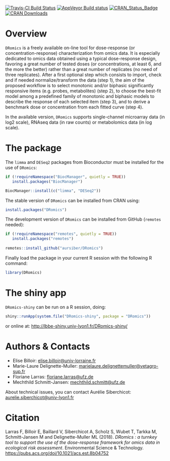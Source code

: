 [![Travis-CI Build Status](https://travis-ci.org/aursiber/DRomics.svg?branch=master)](https://travis-ci.org/aursiber/DRomics)
[![AppVeyor Build status](https://ci.appveyor.com/api/projects/status/q8o4a1i8t2394054?svg=true)](https://ci.appveyor.com/project/aursiber/DRomics/branch/master)
[![CRAN_Status_Badge](http://www.r-pkg.org/badges/version/DRomics)](http://cran.r-project.org/package=DRomics)
[![CRAN Downloads](https://cranlogs.r-pkg.org/badges/DRomics)](https://cran.r-project.org/package=DRomics)

# Overview
`DRomics` is a freely available on-line tool for dose-response (or concentration-response) characterization from omics data. It is especially dedicated to omics data obtained using a typical dose-response design, favoring a great number of tested doses (or concentrations, at least 6, and the more the better) rather than a great number of replicates (no need of three replicates). After a first optional step which consists to import, check and if needed normalize/transform the data (step 1), the aim of the proposed workflow is to select monotonic and/or biphasic significantly responsive items (e.g. probes, metabolites) (step 2), to choose the best-fit model among a predefined family of monotonic and biphasic models to describe the response of each selected item (step 3), and to derive a benchmark dose or concentration from each fitted curve (step 4).

In the available version, `DRomics` supports single-channel microarray data (in log2 scale), RNAseq data (in raw counts) or metabolomics data (in log scale).


# The package 
The `limma` and `DESeq2` packages from Bioconductor must be installed for the use of `DRomics`:

```r
if (!requireNamespace("BiocManager", quietly = TRUE))
   install.packages("BiocManager")

BiocManager::install(c("limma", "DESeq2"))
```

The stable version of `DRomics` can be installed from CRAN using:
```r
install.packages("DRomics")
```

The development version of `DRomics` can be installed from GitHub (`remotes` needed):
```r
if (!requireNamespace("remotes", quietly = TRUE))
   install.packages("remotes")
   
remotes::install_github("aursiber/DRomics")
``` 

Finally load the package in your current R session with the following R command:
```r
library(DRomics)
```

# The shiny app 
`DRomics-shiny` can be run on a R session, doing:
```r
shiny::runApp(system.file("DRomics-shiny", package = "DRomics"))
```

or online at:
<a href="http://lbbe-shiny.univ-lyon1.fr/DRomics-shiny/" target="_blank">http://lbbe-shiny.univ-lyon1.fr/DRomics-shiny/</a>

# Authors & Contacts
- Elise Billoir: elise.billoir@univ-lorraine.fr
- Marie-Laure Delignette-Muller: marielaure.delignettemuller@vetagro-sup.fr
- Floriane Larras: floriane.larras@ufz.de
- Mechthild Schmitt-Jansen: mechthild.schmitt@ufz.de

About technical issues, you can contact Aurélie Siberchicot: aurelie.siberchicot@univ-lyon1.fr


# Citation
Larras F, Billoir E, Baillard V, Siberchicot A, Scholz S, Wubet T, Tarkka M, Schmitt-Jansen M and Delignette-Muller ML (2018). 
*DRomics : a turnkey tool to support the use of the dose-response framework for omics data in ecological risk assessment*. 
Environmental Science & Technology. 
<a href="https://pubs.acs.org/doi/10.1021/acs.est.8b04752" target="_blank">https://pubs.acs.org/doi/10.1021/acs.est.8b04752</a>
